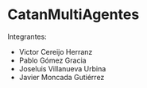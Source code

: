 # CatanMultiAgentes

Integrantes:

- Victor Cereijo Herranz
- Pablo Gómez Gracia
- Joseluis Villanueva Urbina
- Javier Moncada Gutiérrez
